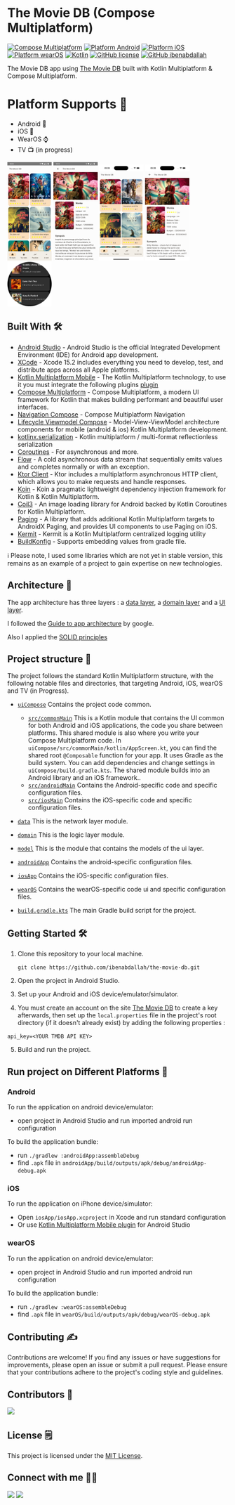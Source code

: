 # The Movie DB (Compose Multiplatform)

[![Compose Multiplatform](https://img.shields.io/github/v/release/JetBrains/compose-multiplatform?color=brightgreen&label=Compose%20Multiplatform)](https://github.com/JetBrains/compose-multiplatform/releases/latest)
[![Platform Android](https://img.shields.io/badge/Platform-Android-brightgreen)](https://developer.android.com/about?hl=fr)
[![Platform iOS](https://img.shields.io/badge/Platform-iOS-lightgray)](https://developer.apple.com/ios/)
[![Platform wearOS](https://img.shields.io/badge/Platform-wearOS-lightgreen)](https://wearos.google.com/intl/fr_fr/)
[![Kotlin](https://img.shields.io/badge/Kotlin-1.9.22-blue.svg?style=flat&logo=kotlin)](https://kotlinlang.org)
[![GitHub license](https://img.shields.io/github/license/ibenabdallah/the-movie-db)](https://github.com/ibenabdallah/the-movie-db/blob/main/LICENSE)
[![GitHub ibenabdallah](https://img.shields.io/static/v1?label=GitHub&message=ibenabdallah&color=C51162)](https://github.com/ibenabdallah)

The Movie DB app using [The Movie DB](https://www.themoviedb.org) built with Kotlin Multiplatform & Compose Multiplatform.<br>

# Platform Supports :iphone:

- Android 📱
- iOS 📱
- WearOS ⌚
- TV 📺 (in progress)

<p float="left">
  <img width="20%" height="50%" src="screenshots/android-1.png" />
  <img width="20%" height="50%" src="screenshots/android-2.png" />
  <img width="20%" height="50%" src="screenshots/ios-1.png" />
  <img width="20%" height="50%" src="screenshots/ios-2.png" />
  <img width="20%" height="50%" src="screenshots/wearOS-1.png" />
</p>


## Built With 🛠

- [Android Studio](https://developer.android.com/studio/intro) - Android Studio is the official Integrated Development Environment (IDE) for Android app development.
- [XCode](https://developer.apple.com/xcode/) - Xcode 15.2 includes everything you need to develop, test, and distribute apps across all Apple platforms.
- [Kotlin Multiplatform Mobile](https://kotlinlang.org/docs/multiplatform-get-started.html) - The Kotlin Multiplatform technology, to use it you must integrate the following plugins [plugin](https://plugins.jetbrains.com/plugin/14936-kotlin-multiplatform-mobile)
- [Compose Multiplatform](https://github.com/JetBrains/compose-multiplatform) - Compose Multiplatform, a modern UI framework for Kotlin that makes building performant and beautiful user interfaces.
- [Navigation Compose](https://www.jetbrains.com/help/kotlin-multiplatform-dev/compose-navigation-routing.html) - Compose Multiplatform Navigation
- [Lifecycle Viewmodel Compose](https://www.jetbrains.com/help/kotlin-multiplatform-dev/compose-lifecycle.html#viewmodel-implementation) - Model-View-ViewModel architecture components for mobile (android & ios) Kotlin Multiplatform development.
- [kotlinx.serialization](https://github.com/Kotlin/kotlinx.serialization) - Kotlin multiplatform / multi-format reflectionless serialization
- [Coroutines](https://kotlinlang.org/docs/reference/coroutines-overview.html) - For asynchronous and more.
- [Flow](https://kotlin.github.io/kotlinx.coroutines/kotlinx-coroutines-core/kotlinx.coroutines.flow/-flow/) - A cold asynchronous data stream that sequentially emits values and completes normally or with an exception.
- [Ktor Client](https://ktor.io/docs/welcome.html) - Ktor includes a multiplatform asynchronous HTTP client, which allows you to make requests and handle responses.
- [Koin](https://github.com/InsertKoinIO/koin) - Koin a pragmatic lightweight dependency injection framework for Kotlin & Kotlin Multiplatform.
- [Coil3](https://github.com/coil-kt/coil/tree/3.x) - An image loading library for Android backed by Kotlin Coroutines for Kotlin Multiplatform.
- [Paging](https://github.com/cashapp/multiplatform-paging) - A library that adds additional Kotlin Multiplatform targets to AndroidX Paging, and provides UI components to use Paging on iOS.
- [Kermit](https://github.com/touchlab/Kermit) - Kermit is a Kotlin Multiplatform centralized logging utility
- [BuildKonfig](https://github.com/yshrsmz/BuildKonfig) - Supports embedding values from gradle file.

ℹ️ Please note, I used some libraries which are not yet in stable version, this remains as an example of a project to gain expertise on new technologies.

## Architecture :toolbox:

The app architecture has three layers : a [data layer](https://developer.android.com/jetpack/guide/data-layer), a [domain layer](https://developer.android.com/jetpack/guide/domain-layer) and a [UI layer](https://developer.android.com/jetpack/guide/ui-layer).

I followed the [Guide to app architecture](https://developer.android.com/topic/architecture) by google.

Also I applied the [SOLID principles](https://fr.wikipedia.org/wiki/SOLID_(informatique))


## Project structure :bow_and_arrow:

The project follows the standard Kotlin Multiplatform structure, with the following notable files and directories, that targeting Android, iOS, wearOS and TV (in Progress).

* [`uiCompose`](/uiCompose) Contains the project code common.
  - [`src/commonMain`](/composeApp/src/commonMain) This is a Kotlin module that contains the UI common for both Android and iOS applications, the code you share between platforms.
    This shared module is also where you write your Compose Multiplatform code. In `uiCompose/src/commonMain/kotlin/AppScreen.kt`, you can find the shared root `@Composable` function for your app.
    It uses Gradle as the build system. You can add dependencies and change settings in `uiCompose/build.gradle.kts`. The shared module builds into an Android library and an iOS framework..
  - [`src/androidMain`](/composeApp/src/androidMain) Contains the Android-specific code and specific configuration files.
  - [`src/iosMain`](/composeApp/src/iosMain) Contains the iOS-specific code and specific configuration files.

* [`data`](/data) This is the network layer module.

* [`domain`](/domain) This is the logic layer module.

* [`model`](/model) This is the module that contains the models of the ui layer.

* [`androidApp`](/androidApp) Contains the android-specific configuration files.

* [`iosApp`](/iosApp) Contains the iOS-specific configuration files.

* [`wearOS`](/wearOS) Contains the wearOS-specific code ui and specific configuration files.

* [`build.gradle.kts`](/composeApp/build.gradle.kts) The main Gradle build script for the project.

## Getting Started 🛠

1. Clone this repository to your local machine.
    ```text
    git clone https://github.com/ibenabdallah/the-movie-db.git
    ```

2. Open the project in Android Studio.

3. Set up your Android and iOS device/emulator/simulator.

4. You must create an account on the site [The Movie DB](https://www.themoviedb.org) to create a key afterwards, then set up the `local.properties` file in the project's root directory (if it doesn't already exist) by adding the following properties :

```properties
api_key=<YOUR TMDB API KEY>
```

5. Build and run the project.

## Run project on Different Platforms 🚀

### Android
To run the application on android device/emulator:
- open project in Android Studio and run imported android run configuration

To build the application bundle:
- run `./gradlew :androidApp:assembleDebug`
- find `.apk` file in `androidApp/build/outputs/apk/debug/androidApp-debug.apk`

### iOS
To run the application on iPhone device/simulator:
- Open `iosApp/iosApp.xcproject` in Xcode and run standard configuration
- Or use [Kotlin Multiplatform Mobile plugin](https://plugins.jetbrains.com/plugin/14936-kotlin-multiplatform-mobile) for Android Studio

### wearOS
To run the application on android device/emulator:
- open project in Android Studio and run imported android run configuration

To build the application bundle:
- run `./gradlew :wearOS:assembleDebug`
- find `.apk` file in `wearOS/build/outputs/apk/debug/wearOS-debug.apk`

## Contributing :writing_hand:

Contributions are welcome! If you find any issues or have suggestions for improvements, please open an issue or submit a pull request. Please ensure that your contributions adhere to the project's coding style and guidelines.


## Contributors 📢

<a href="https://github.com/ibenabdallah/the-movie-db/graphs/contributors">
    <img src="https://contrib.rocks/image?repo=ibenabdallah/the-movie-db"/>
</a>

## License :spiral_notepad:

This project is licensed under the [MIT License](LICENSE).

## Connect with me :man_shrugging:

[![](https://img.shields.io/badge/LinkedIn-0077B5?style=for-the-badge&logo=linkedin&logoColor=white)](https://www.linkedin.com/in/ibenabdallah/)
[![](https://img.shields.io/badge/Twitter-1DA1F2?style=for-the-badge&logo=twitter&logoColor=white)](https://twitter.com/Ingbaismail)
